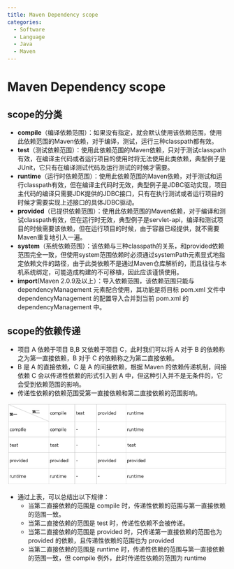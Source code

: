 ```yaml
---
title: Maven Dependency scope
categories:
  - Software
  - Language
  - Java
  - Maven
---
```

# Maven Dependency scope

## scope的分类

- **compile**（编译依赖范围）：如果没有指定，就会默认使用该依赖范围，使用此依赖范围的Maven依赖，对于编译，测试，运行三种classpath都有效。
- **test**（测试依赖范围）：使用此依赖范围的Maven依赖，只对于测试classpath有效，在编译主代码或者运行项目的使用时将无法使用此类依赖，典型例子是JUnit，它只有在编译测试代码及运行测试的时候才需要。
- **runtime**（运行时依赖范围）：使用此依赖范围的Maven依赖，对于测试和运行classpath有效，但在编译主代码时无效，典型例子是JDBC驱动实现，项目主代码的编译只需要JDK提供的JDBC接口，只有在执行测试或者运行项目的时候才需要实现上述接口的具体JDBC驱动。
- **provided**（已提供依赖范围）：使用此依赖范围的Maven依赖，对于编译和测试classpath有效，但在运行时无效，典型例子是servlet-api，编译和测试项目的时候需要该依赖，但在运行项目的时候，由于容器已经提供，就不需要Maven重复地引入一遍。
- **system**（系统依赖范围）：该依赖与三种classpath的关系，和provided依赖范围完全一致，但使用system范围依赖时必须通过systemPath元素显式地指定依赖文件的路径，由于此类依赖不是通过Maven仓库解析的，而且往往与本机系统绑定，可能造成构建的不可移植，因此应该谨慎使用。
- **import**(Maven 2.0.9及以上）：导入依赖范围，该依赖范围只能与 dependencyManagement 元素配合使用，其功能是将目标 pom.xml 文件中 dependencyManagement 的配置导入合并到当前 pom.xml 的 dependencyManagement 中。

## scope的依赖传递

- 项目 A 依赖于项目 B,B 又依赖于项目 C，此时我们可以将 A 对于 B 的依赖称之为第一直接依赖，B 对于 C 的依赖称之为第二直接依赖。
- B 是 A 的直接依赖，C 是 A 的间接依赖，根据 Maven 的依赖传递机制，间接依赖 C 会以传递性依赖的形式引入到 A 中，但这种引入并不是无条件的，它会受到依赖范围的影响。
- 传递性依赖的依赖范围受第一直接依赖和第二直接依赖的范围影响。

![maven](https://raw.githubusercontent.com/LuShan123888/Files/main/Pictures/format,png.png)

- 通过上表，可以总结出以下规律：
    - 当第二直接依赖的范围是 compile 时，传递性依赖的范围与第一直接依赖的范围一致。
    - 当第二直接依赖的范围是 test 时，传递性依赖不会被传递。
    - 当第二直接依赖的范围是 provided 时，只传递第一直接依赖的范围也为 provided 的依赖，且传递性依赖的范围也为 provided
    - 当第二直接依赖的范围是 runtime 时，传递性依赖的范围与第一直接依赖的范围一致，但 compile 例外，此时传递性依赖的范围为 runtime
